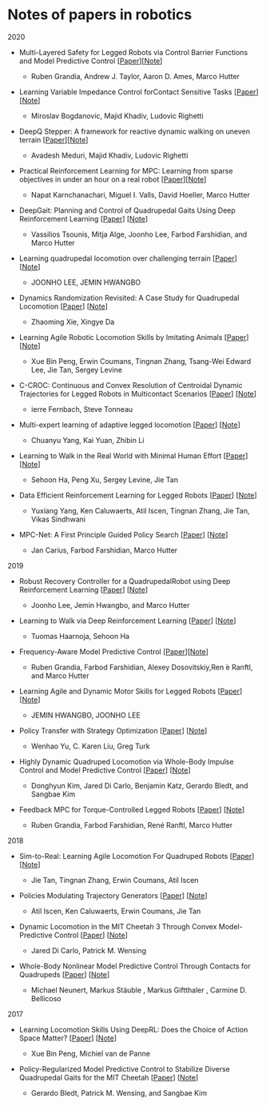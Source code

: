# Notes of papers in robotics

2020

- Multi-Layered Safety for Legged Robots via Control Barrier Functions and Model Predictive Control [[Paper](https://arxiv.org/pdf/2011.00032.pdf)][[Note](notes/multi-layer-safety-cbf.md)]
  - Ruben Grandia, Andrew J. Taylor, Aaron D. Ames, Marco Hutter

- Learning Variable Impedance Control forContact Sensitive Tasks [[Paper](https://ieeexplore.ieee.org/stamp/stamp.jsp?arnumber=9146673&tag=1)][[Note](notes/learning-variable-impedance-control.md)]
  - Miroslav Bogdanovic, Majid Khadiv, Ludovic Righetti

- DeepQ  Stepper:  A  framework  for  reactive  dynamic  walking  on  uneven terrain [[Paper](https://arxiv.org/pdf/2010.14834.pdf)][[Note](notes/deepQstepper.md)]
  - Avadesh Meduri, Majid Khadiv, Ludovic Righetti

- Practical Reinforcement Learning for MPC: Learning from sparse objectives in under an hour on a real robot [[Paper](https://arxiv.org/pdf/2003.03200.pdf)][[Note](notes/practival-rl-for-mpc-sparse-objective.md)]
  - Napat Karnchanachari, Miguel I. Valls, David Hoeller, Marco Hutter

- DeepGait: Planning and Control of Quadrupedal Gaits Using Deep Reinforcement Learning [[Paper](https://ieeexplore.ieee.org/iel7/7083369/7339444/09028188.pdf)] [[Note](https://github.com/chaofiber/papers-robotics/blob/master/notes/deepgait.pdf)]
  - Vassilios Tsounis, Mitja Alge, Joonho Lee, Farbod Farshidian, and Marco Hutter

- Learning quadrupedal locomotion over challenging terrain [[Paper](https://robotics.sciencemag.org/content/robotics/5/47/eabc5986.full.pdf)] [[Note](https://github.com/chaofiber/papers-robotics/blob/master/notes/learning-quadrupedal-locomotion.pdf)]
  - JOONHO LEE, JEMIN HWANGBO

- Dynamics Randomization Revisited: A Case Study for Quadrupedal Locomotion [[Paper](https://arxiv.org/pdf/2011.02404)] [[Note](https://github.com/chaofiber/papers-robotics/blob/master/notes/dynamic-random.pdf)]
  - Zhaoming Xie, Xingye Da

- Learning Agile Robotic Locomotion Skills by Imitating Animals [[Paper](https://arxiv.org/pdf/2004.00784)] [[Note](https://github.com/chaofiber/papers-robotics/blob/master/notes/learning-by-imitation.pdf)]
  - Xue Bin Peng, Erwin Coumans, Tingnan Zhang, Tsang-Wei Edward Lee, Jie Tan,  Sergey Levine

- C-CROC: Continuous and Convex Resolution of Centroidal Dynamic Trajectories for Legged Robots in Multicontact Scenarios [[Paper](https://ieeexplore.ieee.org/iel7/8860/4359257/08972482.pdf)] [[Note](https://github.com/chaofiber/papers-robotics/blob/master/notes/croc.pdf)]
  - ierre Fernbach, Steve Tonneau

- Multi-expert learning of adaptive legged locomotion [[Paper](https://robotics.sciencemag.org/content/5/49/eabb2174)] [[Note](https://github.com/chaofiber/papers-robotics/blob/master/notes/multi-expert.pdf)]
  - Chuanyu Yang, Kai Yuan, Zhibin Li

- Learning to Walk in the Real World with Minimal Human Effort [[Paper](https://arxiv.org/pdf/2002.08550.pdf)] [[Note](notes/learning-to-walk-real-world-minimum-human-effort.md)]
  - Sehoon Ha, Peng Xu, Sergey Levine, Jie Tan

- Data Efficient Reinforcement Learning for Legged Robots [[Paper](http://proceedings.mlr.press/v100/yang20a/yang20a.pdf)] [[Note](notes/data-efficient-reinforcement-learning-for-legged-robots.md)]
  - Yuxiang Yang, Ken Caluwaerts, Atil Iscen, Tingnan Zhang, Jie Tan, Vikas Sindhwani

- MPC-Net: A First Principle Guided Policy Search [[Paper](https://arxiv.org/pdf/1909.05197.pdf)] [[Note](notes/MPC-net-a-fist-principles-guided-policy-search.md)]
  - Jan Carius, Farbod Farshidian, Marco Hutter

2019

- Robust Recovery Controller for a QuadrupedalRobot using Deep Reinforcement Learning [[Paper](https://arxiv.org/pdf/1901.07517.pdf)] [[Note](notes/robust-recover-controller-drl.md)]
  - Joonho Lee, Jemin Hwangbo, and Marco Hutter

- Learning to Walk via Deep Reinforcement Learning [[Paper](https://arxiv.org/pdf/1812.11103.pdf)] [[Note](notes/learning-to-walk-via-deep-rl.md)]
  - Tuomas Haarnoja, Sehoon Ha

- Frequency-Aware Model Predictive Control [[Paper](https://ieeexplore.ieee.org/stamp/stamp.jsp?arnumber=8629284)][[Note](https://github.com/chaofiber/papers-robotics/blob/master/notes/Frequency-Aware-Model-Predictive-Control.pdf)]
  - Ruben Grandia, Farbod Farshidian, Alexey Dosovitskiy,Ren ́e Ranftl, and Marco Hutter

- Learning Agile and Dynamic Motor Skills for Legged Robots [[Paper](https://arxiv.org/pdf/1901.08652.pdf)] [[Note](https://github.com/chaofiber/papers-robotics/blob/master/notes/ANYmal-learning-motor.pdf)]
  - JEMIN HWANGBO, JOONHO LEE

- Policy Transfer with Strategy Optimization [[Paper](https://arxiv.org/pdf/1810.05751)] [[Note](https://github.com/chaofiber/papers-robotics/blob/master/notes/policy-transfer-strategy-optimization.pdf)]
  - Wenhao Yu, C. Karen Liu, Greg Turk

- Highly Dynamic Quadruped Locomotion via Whole-Body Impulse Control and Model Predictive Control [[Paper](https://arxiv.org/pdf/1909.06586)] [[Note](https://github.com/chaofiber/papers-robotics/blob/master/notes/cheetah-wbc-mpc.pdf)]
  - Donghyun Kim, Jared Di Carlo, Benjamin Katz, Gerardo Bledt, and Sangbae Kim

- Feedback MPC for Torque-Controlled Legged Robots [[Paper](https://arxiv.org/pdf/1905.06144)] [[Note](https://github.com/chaofiber/papers-robotics/blob/master/notes/wbc-mpc.pdf)]
  - Ruben Grandia, Farbod Farshidian, René Ranftl, Marco Hutter

2018

- Sim-to-Real: Learning Agile Locomotion For Quadruped Robots [[Paper](https://arxiv.org/pdf/1804.10332.pdf?source%3Dpost_page---------------------------)] [[Note](https://github.com/chaofiber/papers-robotics/blob/master/notes/sim-to-real.pdf)]
  - Jie Tan, Tingnan Zhang, Erwin Coumans, Atil Iscen

- Policies Modulating Trajectory Generators [[Paper](http://proceedings.mlr.press/v87/iscen18a/iscen18a.pdf)] [[Note](https://github.com/chaofiber/papers-robotics/blob/master/notes/pmtg.pdf)]
  - Atil Iscen, Ken Caluwaerts, Erwin Coumans, Jie Tan

- Dynamic Locomotion in the MIT Cheetah 3 Through Convex Model-Predictive Control [[Paper](https://ieeexplore.ieee.org/iel7/8574473/8593358/08594448.pdf)] [[Note](https://github.com/chaofiber/papers-robotics/blob/master/notes/cheetah-convex-mpc.pdf)]
  - Jared Di Carlo, Patrick M. Wensing

- Whole-Body Nonlinear Model Predictive Control Through Contacts for Quadrupeds [[Paper](https://ieeexplore.ieee.org/iel7/7083369/8302435/08276298.pdf)] [[Note](https://github.com/chaofiber/papers-robotics/blob/master/notes/whole-force-mpc.pdf)]
  - Michael Neunert, Markus Stäuble , Markus Giftthaler , Carmine D. Bellicoso

2017

- Learning Locomotion Skills Using DeepRL: Does the Choice of Action Space Matter? [[Paper](https://dl.acm.org/doi/pdf/10.1145/3099564.3099567)] [[Note](https://github.com/chaofiber/papers-robotics/blob/master/notes/action_space_matter.pdf)]
  - Xue Bin Peng, Michiel van de Panne

- Policy-Regularized Model Predictive Control to Stabilize Diverse Quadrupedal Gaits for the MIT Cheetah [[Paper](https://ieeexplore.ieee.org/iel7/8119304/8202121/08206268.pdf)] [[Note](https://github.com/chaofiber/papers-robotics/blob/master/notes/policy-regular.pdf)]
  - Gerardo Bledt, Patrick M. Wensing, and Sangbae Kim
